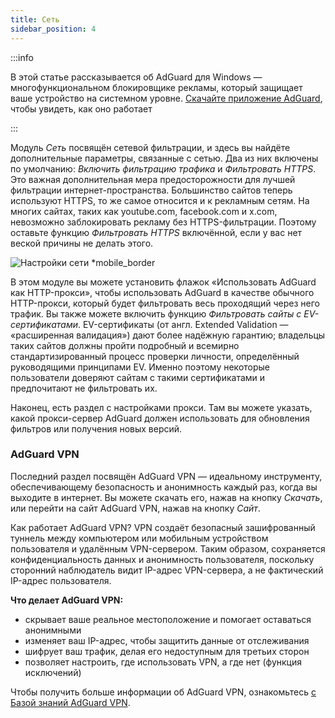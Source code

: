 ```yaml
---
title: Сеть
sidebar_position: 4
---
```


:::info

В этой статье рассказывается об AdGuard для Windows — многофункциональном блокировщике рекламы, который защищает ваше устройство на системном уровне. [Скачайте приложение AdGuard](https://agrd.io/download-kb-adblock), чтобы увидеть, как оно работает

:::

Модуль _Сеть_ посвящён сетевой фильтрации, и здесь вы найдёте дополнительные параметры, связанные с сетью. Два из них включены по умолчанию: _Включить фильтрацию трафика_ и _Фильтровать HTTPS_. Это важная дополнительная мера предосторожности для лучшей фильтрации интернет-пространства. Большинство сайтов теперь используют HTTPS, то же самое относится и к рекламным сетям. На многих сайтах, таких как youtube.com, facebook.com и x.com, невозможно заблокировать рекламу без HTTPS-фильтрации. Поэтому оставьте функцию _Фильтровать HTTPS_ включённой, если у вас нет веской причины не делать этого.

![Настройки сети \*mobile_border](https://cdn.adtidy.org/content/kb/ad_blocker/windows/overview/network-settings.png)

В этом модуле вы можете установить флажок «Использовать AdGuard как HTTP-прокси», чтобы использовать AdGuard в качестве обычного HTTP-прокси, который будет фильтровать весь проходящий через него трафик. Вы также можете включить функцию _Фильтровать сайты с EV-сертификатами_. EV-сертификаты (от англ. Extended Validation — «расширенная валидация») дают более надёжную гарантию; владельцы таких сайтов должны пройти подробный и всемирно стандартизированный процесс проверки личности, определённый руководящими принципами EV. Именно поэтому некоторые пользователи доверяют сайтам с такими сертификатами и предпочитают не фильтровать их.

Наконец, есть раздел с настройками прокси. Там вы можете указать, какой прокси-сервер AdGuard должен использовать для обновления фильтров или получения новых версий.

### AdGuard VPN

Последний раздел посвящён AdGuard VPN — идеальному инструменту, обеспечивающему безопасность и анонимность каждый раз, когда вы выходите в интернет. Вы можете скачать его, нажав на кнопку _Скачать_, или перейти на сайт AdGuard VPN, нажав на кнопку _Сайт_.

Как работает AdGuard VPN? VPN создаёт безопасный зашифрованный туннель между компьютером или мобильным устройством пользователя и удалённым VPN-сервером. Таким образом, сохраняется конфиденциальность данных и анонимность пользователя, поскольку сторонний наблюдатель видит IP-адрес VPN-сервера, а не фактический IP-адрес пользователя.

**Что делает AdGuard VPN:**

- скрывает ваше реальное местоположение и помогает оставаться анонимными
- изменяет ваш IP-адрес, чтобы защитить данные от отслеживания
- шифрует ваш трафик, делая его недоступным для третьих сторон
- позволяет настроить, где использовать VPN, а где нет (функция исключений)

Чтобы получить больше информации об AdGuard VPN, ознакомьтесь [с Базой знаний AdGuard VPN](https://adguard-vpn.com/kb/).
